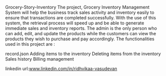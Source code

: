 Grocery-Story-Inventory
The project, Grocery Inventory Management System will help the business track sales activity and inventory easily to ensure that transactions are completed successfully. With the use of this system, the retrieval process will speed up and be able to generate immediate sales and inventory reports. The admin is the only person who can add, edit, and update the products while the customers can view the products they wish to purchase and pay accordingly. The functionalities used in this project are :

record.json
Adding items to the inventory
Deleting items from the inventory
Sales history
Billing management 


linkedin url:www.linkedin.com/in/ridhvikaa-vasudevan
